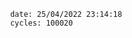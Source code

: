 

                date: 25/04/2022 23:14:18
                cycles: 100020

                         